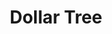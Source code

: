 ---
title: "Dollar Tree"
url: /tallahassee/dollar-tree-west-tennessee-street-2/
shop: variety store
---